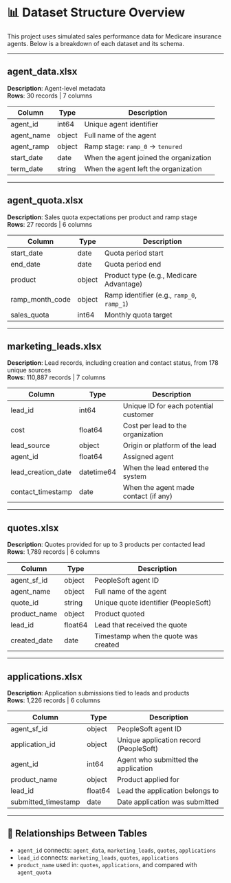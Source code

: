 # 📊 Dataset Structure Overview

This project uses simulated sales performance data for Medicare insurance agents. Below is a breakdown of each dataset and its schema.

---

## agent_data.xlsx  

**Description**: Agent-level metadata  
**Rows**: 30 records | 7 columns

| Column     | Type   | Description                             |
|------------|--------|-----------------------------------------|
| agent_id   | int64  | Unique agent identifier                 |
| agent_name | object | Full name of the agent                  |
| agent_ramp | object | Ramp stage: `ramp_0` → `tenured`       |
| start_date | date   | When the agent joined the organization  |
| term_date  | string | When the agent left the organization    |

---

## agent_quota.xlsx  

**Description**: Sales quota expectations per product and ramp stage  
**Rows**: 27 records | 6 columns

| Column           | Type   | Description                                 |
|------------------|--------|---------------------------------------------|
| start_date       | date   | Quota period start                          |
| end_date         | date   | Quota period end                            |
| product          | object | Product type (e.g., Medicare Advantage)     |
| ramp_month_code  | object | Ramp identifier (e.g., `ramp_0`, `ramp_1`)  |
| sales_quota      | int64  | Monthly quota target                        |

---

## marketing_leads.xlsx  

**Description**: Lead records, including creation and contact status, from 178 unique sources  
**Rows**: 110,887 records | 7 columns

| Column              | Type       | Description                              |
|---------------------|------------|------------------------------------------|
| lead_id             | int64      | Unique ID for each potential customer    |
| cost                | float64    | Cost per lead to the organization        |
| lead_source         | object     | Origin or platform of the lead           |
| agent_id            | float64    | Assigned agent                           |
| lead_creation_date  | datetime64 | When the lead entered the system         |
| contact_timestamp   | date       | When the agent made contact (if any)     |

---

## quotes.xlsx  

**Description**: Quotes provided for up to 3 products per contacted lead  
**Rows**: 1,789 records | 6 columns

| Column        | Type   | Description                                 |
|---------------|--------|---------------------------------------------|
| agent_sf_id   | object | PeopleSoft agent ID                         |
| agent_name    | object | Full name of the agent                      |
| quote_id      | string | Unique quote identifier (PeopleSoft)       |
| product_name  | object | Product quoted                              |
| lead_id       | float64| Lead that received the quote                |
| created_date  | date   | Timestamp when the quote was created        |

---

## applications.xlsx  

**Description**: Application submissions tied to leads and products  
**Rows**: 1,226 records | 6 columns

| Column              | Type    | Description                              |
|---------------------|---------|------------------------------------------|
| agent_sf_id         | object  | PeopleSoft agent ID                      |
| application_id      | object  | Unique application record (PeopleSoft)   |
| agent_id            | int64   | Agent who submitted the application      |
| product_name        | object  | Product applied for                      |
| lead_id             | float64 | Lead the application belongs to          |
| submitted_timestamp | date    | Date application was submitted           |

---

## 🔁 Relationships Between Tables

- `agent_id` connects: `agent_data`, `marketing_leads`, `quotes`, `applications`
- `lead_id` connects: `marketing_leads`, `quotes`, `applications`
- `product_name` used in: `quotes`, `applications`, and compared with `agent_quota`
